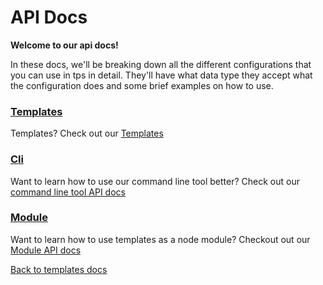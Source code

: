 # API Docs

**Welcome to our api docs!**

In these docs, we'll be breaking down all the different configurations that you can use in tps in detail. They'll have what data type they accept what the configuration does and some brief examples on how to use.

### [Templates](./templates/readme.md)

Templates? Check out our [Templates](./templates/readme.md)

### [Cli](./cli/readme.md)

Want to learn how to use our command line tool better? Check out our [command line tool API docs](./cli/readme.md)

### [Module](./module/readme.md)

Want to learn how to use templates as a node module? Checkout out our [Module API docs](./modlue/readme.md)

[Back to templates docs](../readme.md)

<!-- [Next: Prerequisites](./getting-started/README.md) -->
